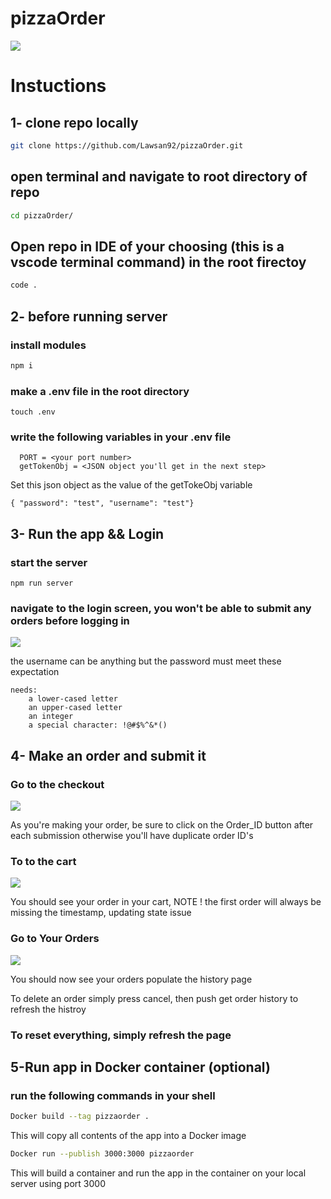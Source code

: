 # pizzaOrder

<img src ='https://res.cloudinary.com/darp0mj9i/image/upload/v1666824581/samples/Screen_Shot_2022-10-26_at_17.49.37_vcy2s7.jpg' />


# Instuctions

## 1- clone repo locally

```sh
git clone https://github.com/Lawsan92/pizzaOrder.git
```

## open terminal and navigate to root directory of repo

```sh
cd pizzaOrder/
```

## Open repo in IDE of your choosing (this is a vscode terminal command) in the root firectoy

```sh
code .
```

## 2- before running server

  ### install modules
  ```sh
  npm i
  ```

  ### make a .env file in the root directory

  ```
  touch .env
  ```

  ### write the following variables in your .env file

  ```
    PORT = <your port number>
    getTokenObj = <JSON object you'll get in the next step>
  ```
<p>Set this json object as the value of the getTokeObj variable</p>

  ```
  { "password": "test", "username": "test"}
  ```

## 3- Run the app && Login

  ### start the server
  ```
  npm run server
  ```

  ### navigate to the login screen, you won't be able to submit any orders before logging in

  <img src='https://res.cloudinary.com/darp0mj9i/image/upload/v1666826454/samples/Screen_Shot_2022-10-26_at_18.20.51_yu56a5.jpg'/>

 <p>the username can be anything but the password must meet these expectation</p>

  ```
needs:
      a lower-cased letter
      an upper-cased letter
      an integer
      a special character: !@#$%^&*()
  ```

## 4- Make an order and submit it

  ### Go to the checkout

  <img src= 'https://res.cloudinary.com/darp0mj9i/image/upload/v1666826702/samples/Screen_Shot_2022-10-26_at_18.24.59_b3oukt.jpg'/>

  <p> As you're making your order, be sure to click on the Order_ID button after each submission otherwise you'll have duplicate order ID's</p>

  ### To to the cart

  <img src= 'https://res.cloudinary.com/darp0mj9i/image/upload/v1666826801/samples/Screen_Shot_2022-10-26_at_18.26.39_niparl.jpg'/>

  <p> You should see your order in your cart, NOTE ! the first order will always be missing the timestamp, updating state issue</p>

 ### Go to Your Orders

 <img src= 'https://res.cloudinary.com/darp0mj9i/image/upload/v1666826908/samples/Screen_Shot_2022-10-26_at_18.28.24_g9ipbg.jpg'/>

  <p>You should now see your orders populate the history page</p>

  <p>To delete an order simply press cancel, then push get order history to refresh the histroy</p>

  ### To reset everything, simply refresh the page

## 5-Run app in Docker container (optional)

  ### run the following commands in your shell

  ```sh
  Docker build --tag pizzaorder .
  ```

  <p>This will copy all contents of the app into a Docker image</p>

  ```sh
  Docker run --publish 3000:3000 pizzaorder
  ```

  <p>This will build a container and run the app in the container on your local server using port 3000 </p>
